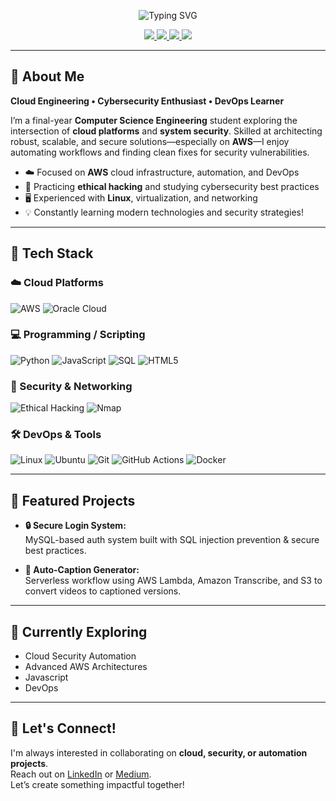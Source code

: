 <p align="center">
  <img src="https://readme-typing-svg.herokuapp.com?font=Fira+Code&size=24&duration=3000&pause=1000&center=true&vCenter=true&width=750&lines=Hi+there%2C+I'm+Harsh+Nilve;Cloud+%7C+Cybersecurity+%7C+DevOps;Passionate+about+AWS%2C+Security%2C+Automation;Building+and+Securing+Scalable+Systems" alt="Typing SVG" />
</p>

<p align="center">
  <a href="https://www.linkedin.com/in/harsh-nilve-b0a6952a8/" target="_blank">
    <img src="https://img.shields.io/badge/Connect%20on-LinkedIn-0077B5?style=for-the-badge&logo=linkedin&logoColor=white" />
  </a>
  <a href="mailto:harshnilve383@gmail.com" target="_blank">
    <img src="https://img.shields.io/badge/Email-harshnilve383@gmail.com-D14836?style=for-the-badge&logo=gmail&logoColor=white" />
  </a>
  <a href="https://medium.com/@harshnilve" target="_blank">
    <img src="https://img.shields.io/badge/Read%20on-Medium-02B875?style=for-the-badge&logo=medium&logoColor=white" />
  </a>
  <a href="https://github.com/harshnilve" target="_blank">
    <img src="https://img.shields.io/badge/Follow-Me-181717?style=for-the-badge&logo=github&logoColor=white" />
  </a>
</p>



---

## 🚀 About Me

**Cloud Engineering • Cybersecurity Enthusiast • DevOps Learner**

I’m a final-year **Computer Science Engineering** student exploring the intersection of **cloud platforms** and **system security**. Skilled at architecting robust, scalable, and secure solutions—especially on **AWS**—I enjoy automating workflows and finding clean fixes for security vulnerabilities.

- ☁️ Focused on **AWS** cloud infrastructure, automation, and DevOps
- 🔐 Practicing **ethical hacking** and studying cybersecurity best practices
- 🖥️ Experienced with **Linux**, virtualization, and networking
- 💡 Constantly learning modern technologies and security strategies!

---

## 🧰 Tech Stack

### ☁️ Cloud Platforms
![AWS](https://img.shields.io/badge/AWS-232F3E?style=for-the-badge&logo=amazon-aws&logoColor=white)
![Oracle Cloud](https://img.shields.io/badge/Oracle_Cloud-F80000?style=for-the-badge&logo=oracle&logoColor=white)

### 💻 Programming / Scripting
![Python](https://img.shields.io/badge/Python-3776AB?style=for-the-badge&logo=python&logoColor=white)
![JavaScript](https://img.shields.io/badge/JavaScript-F7DF1E?style=for-the-badge&logo=javascript&logoColor=black)
![SQL](https://img.shields.io/badge/SQL-4479A1?style=for-the-badge&logo=mysql&logoColor=white)
![HTML5](https://img.shields.io/badge/HTML5-E34F26?style=for-the-badge&logo=html5&logoColor=white)

### 🔐 Security & Networking
![Ethical Hacking](https://img.shields.io/badge/Ethical_Hacking-6e5494?style=for-the-badge)
![Nmap](https://img.shields.io/badge/Nmap-4F5D95?style=for-the-badge&logoColor=white)

### 🛠️ DevOps & Tools
![Linux](https://img.shields.io/badge/Linux-FCC624?style=for-the-badge&logo=linux&logoColor=black)
![Ubuntu](https://img.shields.io/badge/Ubuntu-E95420?style=for-the-badge&logo=ubuntu&logoColor=white)
![Git](https://img.shields.io/badge/Git-F05032?style=for-the-badge&logo=git&logoColor=white)
![GitHub Actions](https://img.shields.io/badge/GitHub_Actions-2088FF?style=for-the-badge&logo=github-actions&logoColor=white)
![Docker](https://img.shields.io/badge/Docker-2496ED?style=for-the-badge&logo=docker&logoColor=white)

---

## 📌 Featured Projects

- **🔒 Secure Login System:**  
  MySQL-based auth system built with SQL injection prevention & secure best practices.

- **🎥 Auto-Caption Generator:**  
  Serverless workflow using AWS Lambda, Amazon Transcribe, and S3 to convert videos to captioned versions.

---

## 🎯 Currently Exploring
- Cloud Security Automation  
- Advanced AWS Architectures  
- Javascript
- DevOps

---

## 🤝 Let's Connect!
I'm always interested in collaborating on **cloud, security, or automation projects**.  
Reach out on [LinkedIn](https://www.linkedin.com/in/harsh-nilve-b0a6952a8/) or [Medium](https://medium.com/@harshnilve).  
Let’s create something impactful together!

